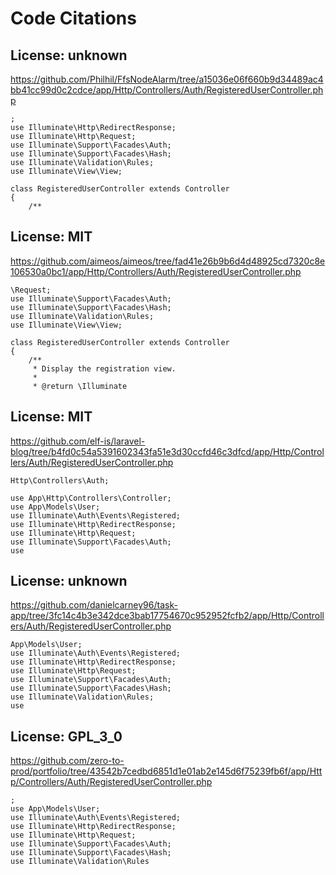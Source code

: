 # Code Citations

## License: unknown
https://github.com/Philhil/FfsNodeAlarm/tree/a15036e06f660b9d34489ac4bb41cc99d0c2cdce/app/Http/Controllers/Auth/RegisteredUserController.php

```
;
use Illuminate\Http\RedirectResponse;
use Illuminate\Http\Request;
use Illuminate\Support\Facades\Auth;
use Illuminate\Support\Facades\Hash;
use Illuminate\Validation\Rules;
use Illuminate\View\View;

class RegisteredUserController extends Controller
{
    /**
```


## License: MIT
https://github.com/aimeos/aimeos/tree/fad41e26b9b6d4d48925cd7320c8e106530a0bc1/app/Http/Controllers/Auth/RegisteredUserController.php

```
\Request;
use Illuminate\Support\Facades\Auth;
use Illuminate\Support\Facades\Hash;
use Illuminate\Validation\Rules;
use Illuminate\View\View;

class RegisteredUserController extends Controller
{
    /**
     * Display the registration view.
     *
     * @return \Illuminate
```


## License: MIT
https://github.com/elf-is/laravel-blog/tree/b4fd0c54a5391602343fa51e3d30ccfd46c3dfcd/app/Http/Controllers/Auth/RegisteredUserController.php

```
Http\Controllers\Auth;

use App\Http\Controllers\Controller;
use App\Models\User;
use Illuminate\Auth\Events\Registered;
use Illuminate\Http\RedirectResponse;
use Illuminate\Http\Request;
use Illuminate\Support\Facades\Auth;
use
```


## License: unknown
https://github.com/danielcarney96/task-app/tree/3fc14c4b3e342dce3bab17754670c952952fcfb2/app/Http/Controllers/Auth/RegisteredUserController.php

```
App\Models\User;
use Illuminate\Auth\Events\Registered;
use Illuminate\Http\RedirectResponse;
use Illuminate\Http\Request;
use Illuminate\Support\Facades\Auth;
use Illuminate\Support\Facades\Hash;
use Illuminate\Validation\Rules;
use
```


## License: GPL_3_0
https://github.com/zero-to-prod/portfolio/tree/43542b7cedbd6851d1e01ab2e145d6f75239fb6f/app/Http/Controllers/Auth/RegisteredUserController.php

```
;
use App\Models\User;
use Illuminate\Auth\Events\Registered;
use Illuminate\Http\RedirectResponse;
use Illuminate\Http\Request;
use Illuminate\Support\Facades\Auth;
use Illuminate\Support\Facades\Hash;
use Illuminate\Validation\Rules
```

